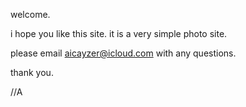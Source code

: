 welcome.

i hope you like this site. it is a very simple photo site.

please email aicayzer@icloud.com with any questions.

thank you.

//A
